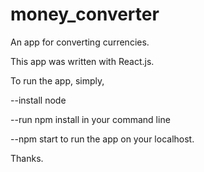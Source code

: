 # money_converter

An app for converting currencies.

This app was written with React.js.

To run the app, simply,

--install node

--run npm install in your command line

--npm start to run the app on your localhost.

Thanks.
